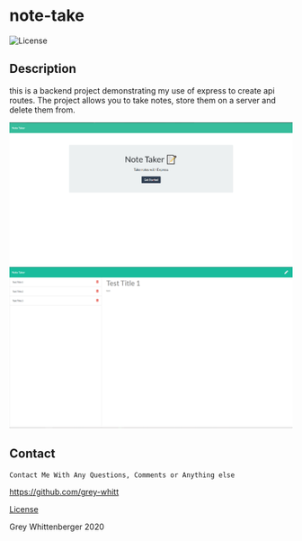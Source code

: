 # note-take
![License](https://img.shields.io/badge/-Contributor_Covenant-blueviolet)

## Description
this is a backend project demonstrating my use of express to create api routes. The project allows you to take notes, store them on a server and delete them from.

![Home Page](./public/assets/css/homepage.png)
![Note Page](./public/assets/css/notes.png)

## Contact
    Contact Me With Any Questions, Comments or Anything else
https://github.com/grey-whitt



[License](./contributor_covenant.md)

Grey Whittenberger 2020